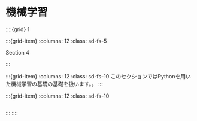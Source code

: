 # 機械学習


::::{grid} 1

:::{grid-item}
:columns: 12
:class: sd-fs-5

Section 4

:::

:::{grid-item}
:columns: 12
:class: sd-fs-10
このセクションではPythonを用いた機械学習の基礎の基礎を扱います。。
:::

:::{grid-item}
:columns: 12
:class: sd-fs-10

```{tableofcontents}
```
:::
::::